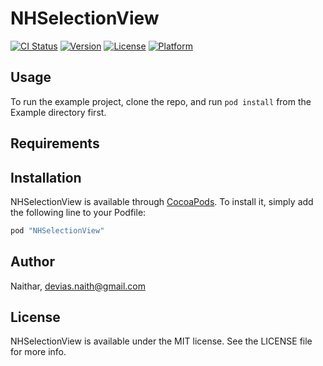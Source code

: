 # NHSelectionView

[![CI Status](http://img.shields.io/travis/Naithar/NHSelectionView.svg?style=flat)](https://travis-ci.org/Naithar/NHSelectionView)
[![Version](https://img.shields.io/cocoapods/v/NHSelectionView.svg?style=flat)](http://cocoapods.org/pods/NHSelectionView)
[![License](https://img.shields.io/cocoapods/l/NHSelectionView.svg?style=flat)](http://cocoapods.org/pods/NHSelectionView)
[![Platform](https://img.shields.io/cocoapods/p/NHSelectionView.svg?style=flat)](http://cocoapods.org/pods/NHSelectionView)

## Usage

To run the example project, clone the repo, and run `pod install` from the Example directory first.

## Requirements

## Installation

NHSelectionView is available through [CocoaPods](http://cocoapods.org). To install
it, simply add the following line to your Podfile:

```ruby
pod "NHSelectionView"
```

## Author

Naithar, devias.naith@gmail.com

## License

NHSelectionView is available under the MIT license. See the LICENSE file for more info.
